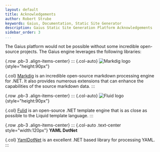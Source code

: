 ```yaml
---
layout: default
title: Acknowledgements
author: Robert Strube
keywords: Gaius, Documentation, Static Site Generator
description: Gaius Static Site Generation Platform Acknowledgements
sidebar_order: 3
...
```


The Gaius platform would not be possible without some incredible open-source projects.  The Gaius engine leverages the following libraries:

{.row .pb-3 .align-items-center}
:::
{.col-auto}
![Markdig logo]({{site.url}}/images/pages/acknowledgements/markdig-logo.png){style="height:90px"}

{.col}
[Markdig](https://github.com/lunet-io/markdig/) is an incredible open-source markdown processing engine for .NET.  It also provides numerous extensions that can enhance the capabilities of the source markdown data.
:::

{.row .pb-3 .align-items-center}
:::
{.col-auto}
![Fluid logo]({{site.url}}/images/pages/acknowledgements/fluid-logo.png){style="height:90px"}

{.col}
[Fulid](https://github.com/sebastienros/fluid) is an open-source .NET template engine that is as close as possible to the Liquid template language.
:::

{.row .pb-3 .align-items-center}
:::
{.col-auto .text-center style="width:120px"}
**YAML DotNet**

{.col}
[YamlDotNet](https://github.com/aaubry/YamlDotNet) is an excellent .NET based library for processing YAML.
:::